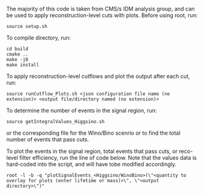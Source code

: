 The majority of this code is taken from CMS/s IDM analysis group, and can be used to apply reconstruction-level cuts with plots.
Before using root, run:
```
source setup.sh
```

To compile directory, run:
```
cd build
cmake ..
make -j8
make install
```
To apply reconstruction-level cutflows and plot the output after each cut, run:
```
source runCutflow_Plots.sh <json configuration file name (no extension)> <output file/directory named (no extension)>
```

To determine the number of events in the signal region, run:
```
source getIntegralValues_Higgsino.sh
```
or the corresponding file for the Wino/Bino scenrio or to find the total number of events that pass cuts.

To plot the events in the signal region, total events that pass cuts, or reco-level filter efficiency, run the line of code below. Note that the values data is hard-coded into the script, and will have tobe modified accordingly.
```
root -l -b -q "plotSignalEvents_<Higgsino/WinoBino>(\"<quantity to overlay for plots (enter lifetime or mass)>\", \"<output directory>\")" 
